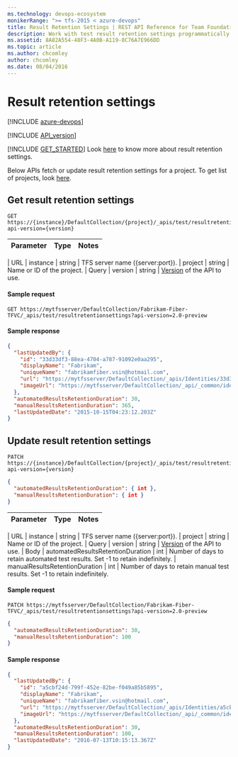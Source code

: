 ```yaml
---
ms.technology: devops-ecosystem
monikerRange: ">= tfs-2015 < azure-devops"
title: Result Retention Settings | REST API Reference for Team Foundation Server
description: Work with test result retention settings programmatically using the REST APIs for Team Foundation Server.
ms.assetid: 8A82A554-48F3-4A0B-A119-8C76A7E966DD
ms.topic: article
ms.author: chcomley
author: chcomley
ms.date: 08/04/2016
---
```


# Result retention settings

[!INCLUDE [azure-devops](../_data/azure-devops-message.md)]

[!INCLUDE [API_version](../_data/version2-preview.md)]

[!INCLUDE [GET_STARTED](../_data/get-started.md)] Look [here](https://visualstudio.microsoft.com/docs/test/manual-exploratory-testing/getting-started/how-long-to-keep-test-results) to know more about result retention settings.

Below APIs fetch or update result retention settings for a project. To get list of projects, look [here](../tfs/projects.md).

## Get result retention settings

```no-highlight
GET https://{instance}/DefaultCollection/{project}/_apis/test/resultretentionsettings?api-version={version}
```

| Parameter | Type | Notes |
| :-------- | :--- | :---- |


| URL
| instance | string | TFS server name ({server:port}).
| project | string | Name or ID of the project.
| Query
| version | string | [Version](../../concepts/rest-api-versioning.md) of the API to use.

#### Sample request

```
GET https://mytfsserver/DefaultCollection/Fabrikam-Fiber-TFVC/_apis/test/resultretentionsettings?api-version=2.0-preview
```

#### Sample response

```json
{
  "lastUpdatedBy": {
    "id": "33d33df3-88ea-4704-a787-91092e0aa295",
    "displayName": "Fabrikam",
    "uniqueName": "fabrikamfiber.vsin@hotmail.com",
    "url": "https://mytfsserver/DefaultCollection/_apis/Identities/33d33df3-88ea-4704-a787-91092e0aa295",
    "imageUrl": "https://mytfsserver/DefaultCollection/_api/_common/identityImage?id=33d33df3-88ea-4704-a787-91092e0aa295"
  },
  "automatedResultsRetentionDuration": 30,
  "manualResultsRetentionDuration": 365,
  "lastUpdatedDate": "2015-10-15T04:23:12.203Z"
}
```

## Update result retention settings

```no-highlight
PATCH https://{instance}/DefaultCollection/{project}/_apis/test/resultretentionsettings?api-version={version}
```

```json
{
  "automatedResultsRetentionDuration": { int },
  "manualResultsRetentionDuration": { int }
}
```

| Parameter | Type | Notes |
| :-------- | :--- | :---- |


| URL
| instance | string | TFS server name ({server:port}).
| project | string | Name or ID of the project.
| Query
| version | string | [Version](../../concepts/rest-api-versioning.md) of the API to use.
| Body
| automatedResultsRetentionDuration | int | Number of days to retain automated test results. Set -1 to retain indefinitely.
| manualResultsRetentionDuration | int | Number of days to retain manual test results. Set -1 to retain indefinitely.

#### Sample request

```
PATCH https://mytfsserver/DefaultCollection/Fabrikam-Fiber-TFVC/_apis/test/resultretentionsettings?api-version=2.0-preview
```

```json
{
  "automatedResultsRetentionDuration": 30,
  "manualResultsRetentionDuration": 100
}
```

#### Sample response

```json
{
  "lastUpdatedBy": {
    "id": "a5cbf24d-799f-452e-82be-f049a85b5895",
    "displayName": "Fabrikam",
    "uniqueName": "fabrikamfiber.vsin@hotmail.com",
    "url": "https://mytfsserver/DefaultCollection/_apis/Identities/a5cbf24d-799f-452e-82be-f049a85b5895",
    "imageUrl": "https://mytfsserver/DefaultCollection/_api/_common/identityImage?id=a5cbf24d-799f-452e-82be-f049a85b5895"
  },
  "automatedResultsRetentionDuration": 30,
  "manualResultsRetentionDuration": 100,
  "lastUpdatedDate": "2016-07-13T10:15:13.367Z"
}
```
